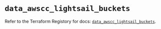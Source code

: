 # `data_awscc_lightsail_buckets`

Refer to the Terraform Registory for docs: [`data_awscc_lightsail_buckets`](https://registry.terraform.io/providers/hashicorp/awscc/0.70.0/docs/data-sources/lightsail_buckets).
